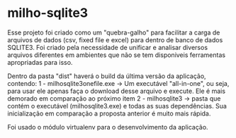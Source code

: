 # milho-sqlite3
Esse projeto foi criado como um "quebra-galho" para facilitar a carga de arquivos de dados (csv, fixed file e excel) para dentro de banco de dados SQLITE3. 
Foi criado pela necessidade de unificar e analisar diversos arquivos diferentes em ambientes que não se tem disponiveis ferramentas apropriadas para isso. 

Dentro da pasta "dist" haverá o build da última versão da aplicação, contendo: 
    1 - milhosqlite3onefile.exe -> Um executável "all-in-one", ou seja, para usar ele apenas faça o download desse arquivo e execute. Ele é mais demorado em comparação ao próximo item
    2 - milhosqlite3 -> pasta que contém o executável (milhosqlite3.exe) e todas as suas dependências. Sua inicialização em comparação a proposta anterior é muito mais rápida.

Foi usado o módulo virtualenv para o desenvolvimento da aplicação.
